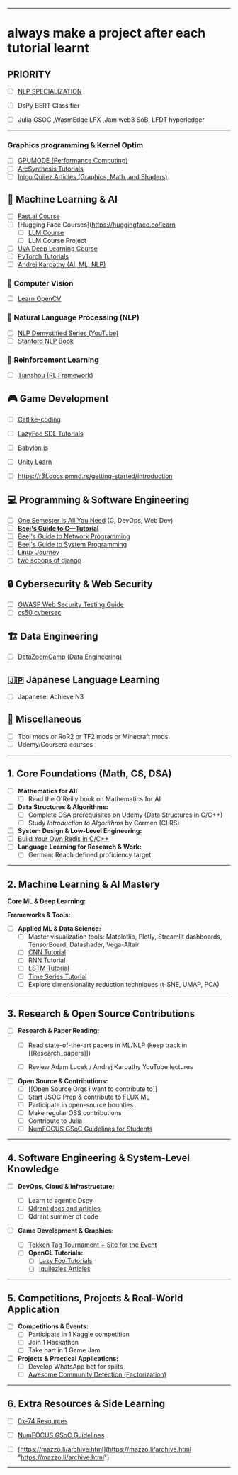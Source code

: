 
---
# always make a project after each tutorial learnt

## PRIORITY
- [ ] [NLP SPECIALIZATION](https://www.coursera.org/programs/bachelor-of-computer-application-2nd-year-gjome/specializations/natural-language-processing?source=search)
- [ ] DsPy BERT Classifier
- [ ] Julia GSOC ,WasmEdge LFX ,Jam web3 SoB, LFDT hyperledger 





---

### Graphics programming & Kernel Optim
- [ ] [GPUMODE (Performance Computing)](https://www.youtube.com/@GPUMODE)  
- [ ] [ArcSynthesis Tutorials](https://www.roiatalla.com/public/arcsynthesis/html/index.html) 
- [ ] [Inigo Quilez Articles (Graphics, Math, and Shaders)](https://iquilezles.org/articles/) 
## 🧠 Machine Learning & AI  
- [ ] [Fast.ai Course](https://course.fast.ai)  
- [ ] [Hugging Face Courses](https://huggingface.co/learn
	- [ ] [LLM Course](https://huggingface.co/learn/llm-course/chapter1/1)
	- [ ] LLM Course Project
- [ ] [UvA Deep Learning Course](https://uvadlc-notebooks.readthedocs.io/en/latest/index.html)  
- [ ] [PyTorch Tutorials](https://pytorch.org/tutorials/)  
- [ ] [Andrej Karpathy (AI, ML, NLP)](https://www.youtube.com/@AndrejKarpathy/videos)  
### 🎯 Computer Vision  
- [ ] [Learn OpenCV](https://github.com/spmallick/learnopencv)  

### 🔡 Natural Language Processing (NLP)  
- [ ] [NLP Demystified Series (YouTube)](https://www.youtube.com/playlist?list=PLw3N0OFSAYSEC_XokEcX8uzJmEZSoNGuS)  
- [ ] [Stanford NLP Book](https://nlp.stanford.edu/IR-book/)  
### 🤖 Reinforcement Learning  
- [ ] [Tianshou (RL Framework)](https://tianshou.org/en/stable/)  
## 🎮 Game Development 
- [ ] [Catlike-coding](https://catlikecoding.com/)  
- [ ] [LazyFoo SDL Tutorials](https://lazyfoo.net/tutorials/SDL/index.php)  
- [ ] [Babylon.js](https://www.babylonjs.com)  
- [ ] [Unity Learn](https://learn.unity.com)  
- [ ] https://r3f.docs.pmnd.rs/getting-started/introduction
 

## 💻 Programming & Software Engineering  
- [ ] [One Semester Is All You Need](https://onesemester.tech/) (C, DevOps, Web Dev)  
- [ ] [**Beej's Guide to C—Tutorial**](https://beej.us/guide/bgc/)  
- [ ] [Beej's Guide to Network Programming](https://beej.us/guide/bgnet/)  
- [ ] [Beej's Guide to System Programming](https://beej.us/guide/bgclr/)  
- [ ] [Linux Journey](https://linuxjourney.com)  
- [ ] [two scoops of django](https://drive.google.com/file/d/1eHe1V_pnJMPjcrkCkcSa3JL-oVVlfvKD/view?usp=sharing)
## 🔒 Cybersecurity & Web Security  
- [ ] [OWASP Web Security Testing Guide](https://owasp.org/www-project-web-security-testing-guide/v42/)  
- [ ] [cs50 cybersec](https://learning.edx.org/course/course-v1:HarvardX+CS50CS+Cybersecurity/home)
## 🏗️ Data Engineering  
- [ ] [DataZoomCamp (Data Engineering)](https://dezoomcamp.streamlit.app/)  

## 🇯🇵 Japanese Language Learning  
- [ ] Japanese: Achieve N3  
## 🎲 Miscellaneous  
- [ ] Tboi mods or RoR2 or TF2 mods or Minecraft mods  
- [ ] Udemy/Coursera courses  

---
## 1. Core Foundations (Math, CS, DSA)
- [ ] **Mathematics for AI:**
  - [ ] Read the O'Reilly book on Mathematics for AI
- [ ] **Data Structures & Algorithms:**
  - [ ] Complete DSA prerequisites on Udemy (Data Structures in C/C++)
  - [ ] Study *Introduction to Algorithms* by Cormen (CLRS)
- [ ] **System Design & Low-Level Engineering:**
- [ ] [Build Your Own Redis in C/C++](https://build-your-own.org/redis/)
- [ ] **Language Learning for Research & Work:**
  - [ ] German: Reach defined proficiency target

---

## 2. Machine Learning & AI Mastery
 **Core ML & Deep Learning:**

**Frameworks & Tools:**
- [ ] **Applied ML & Data Science:**
  - [ ] Master visualization tools: Matplotlib, Plotly, Streamlit dashboards, TensorBoard, Datashader, Vega-Altair
  - [ ] [CNN Tutorial](https://www.kaggle.com/code/kanncaa1/pytorch-tutorial-for-deep-learning-lovers)
  - [ ] [RNN Tutorial](https://www.kaggle.com/code/kanncaa1/recurrent-neural-network-with-pytorch)
  - [ ] [LSTM Tutorial](https://www.kaggle.com/code/kanncaa1/long-short-term-memory-with-pytorch)
  - [ ] [Time Series Tutorial](https://www.kaggle.com/code/kanncaa1/time-series-prediction-tutorial-with-eda?scriptVersionId=24709907)
  - [ ] Explore dimensionality reduction techniques (t-SNE, UMAP, PCA)

---

## 3. Research & Open Source Contributions
- [ ] **Research & Paper Reading:**
  - [ ] Read state-of-the-art papers in ML/NLP (keep track in [[Research_papers]])
  - [ ] Review Adam Lucek / Andrej Karpathy YouTube lectures


- [ ] **Open Source & Contributions:**
  - [ ]  [[Open Source Orgs i want to contribute to]]
  - [ ] Start JSOC Prep & contribute to [FLUX ML](https://fluxml.ai/)
  - [ ] Participate in open-source bounties
  - [ ] Make regular OSS contributions
  - [ ] Contribute to Julia
  - [ ] [NumFOCUS GSoC Guidelines for Students](https://github.com/numfocus/gsoc/blob/master/CONTRIBUTING-students.md)

---

## 4. Software Engineering & System-Level Knowledge
- [ ] **DevOps, Cloud & Infrastructure:**

  - [ ] Learn to agentic Dspy
  - [ ] [Qdrant docs and articles](https://qdrant.tech/articles/)
  - [ ] Qdrant summer of code

- [ ] **Game Development & Graphics:**
  - [ ] [Tekken Tag Tournament + Site for the Event](https://docs.diambra.ai/projects/gamepainter/)
  - [ ] **OpenGL Tutorials:**
    - [ ] [Lazy Foo Tutorials](https://lazyfoo.net/tutorials/OpenGL/index.php)
    - [ ] [Iquilezles Articles](https://iquilezles.org/articles/)

---

## 5. Competitions, Projects & Real-World Application
- [ ] **Competitions & Events:**
  - [ ] Participate in 1 Kaggle competition
  - [ ] Join 1 Hackathon
  - [ ] Take part in 1 Game Jam

- [ ] **Projects & Practical Applications:**
  - [ ] Develop WhatsApp bot for splits
  - [ ] [Awesome Community Detection (Factorization)](https://github.com/benedekrozemberczki/awesome-community-detection/blob/master/chapters/factorization.md)

---

## 6. Extra Resources & Side Learning
- [ ] [0x-74 Resources](https://0x-74.netlify.app/resources/)
- [ ] [NumFOCUS GSoC Guidelines](https://github.com/numfocus/gsoc/blob/master/CONTRIBUTING-students.md)
- [ ] [https://mazzo.li/archive.html](https://mazzo.li/archive.html "https://mazzo.li/archive.html")


---


